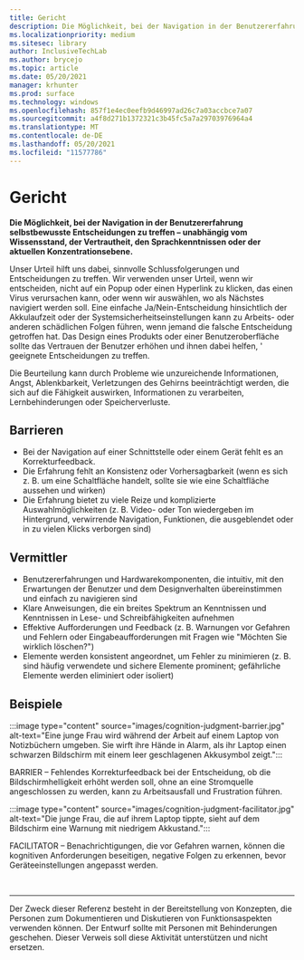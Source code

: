 ```yaml
---
title: Gericht
description: Die Möglichkeit, bei der Navigation in der Benutzererfahrung selbstbewusste Entscheidungen zu treffen – unabhängig vom Wissensstand, der Vertrautheit, den Sprachkenntnissen oder der aktuellen Konzentrationsebene.
ms.localizationpriority: medium
ms.sitesec: library
author: InclusiveTechLab
ms.author: brycejo
ms.topic: article
ms.date: 05/20/2021
manager: krhunter
ms.prod: surface
ms.technology: windows
ms.openlocfilehash: 857f1e4ec0eefb9d46997ad26c7a03accbce7a07
ms.sourcegitcommit: a4f8d271b1372321c3b45fc5a7a29703976964a4
ms.translationtype: MT
ms.contentlocale: de-DE
ms.lasthandoff: 05/20/2021
ms.locfileid: "11577786"
---
```

# <a name="judgment"></a>Gericht

**Die Möglichkeit, bei der Navigation in der Benutzererfahrung selbstbewusste Entscheidungen zu treffen – unabhängig vom Wissensstand, der Vertrautheit, den Sprachkenntnissen oder der aktuellen Konzentrationsebene.**

Unser Urteil hilft uns dabei, sinnvolle Schlussfolgerungen und Entscheidungen zu treffen. Wir verwenden unser Urteil, wenn wir entscheiden, nicht auf ein Popup oder einen Hyperlink zu klicken, das einen Virus verursachen kann, oder wenn wir auswählen, wo als Nächstes navigiert werden soll. Eine einfache Ja/Nein-Entscheidung hinsichtlich der Akkulaufzeit oder der Systemsicherheitseinstellungen kann zu Arbeits- oder anderen schädlichen Folgen führen, wenn jemand die falsche Entscheidung getroffen hat. Das Design eines Produkts oder einer Benutzeroberfläche sollte das Vertrauen der Benutzer erhöhen und ihnen dabei helfen, &apos; geeignete Entscheidungen zu treffen.

Die Beurteilung kann durch Probleme wie unzureichende Informationen, Angst, Ablenkbarkeit, Verletzungen des Gehirns beeinträchtigt werden, die sich auf die Fähigkeit auswirken, Informationen zu verarbeiten, Lernbehinderungen oder Speicherverluste.

## <a name="barriers"></a>Barrieren

* Bei der Navigation auf einer Schnittstelle oder einem Gerät fehlt es an Korrekturfeedback.
* Die Erfahrung fehlt an Konsistenz oder Vorhersagbarkeit (wenn es sich z. B. um eine Schaltfläche handelt, sollte sie wie eine Schaltfläche aussehen und wirken)
* Die Erfahrung bietet zu viele Reize und komplizierte Auswahlmöglichkeiten (z. B. Video- oder Ton wiedergeben im Hintergrund, verwirrende Navigation, Funktionen, die ausgeblendet oder in zu vielen Klicks verborgen sind)

## <a name="facilitators"></a>Vermittler

* Benutzererfahrungen und Hardwarekomponenten, die intuitiv, mit den Erwartungen der Benutzer und dem Designverhalten übereinstimmen und einfach zu navigieren sind 
* Klare Anweisungen, die ein breites Spektrum an Kenntnissen und Kenntnissen in Lese- und Schreibfähigkeiten aufnehmen
* Effektive Aufforderungen und Feedback (z. B. Warnungen vor Gefahren und Fehlern oder Eingabeaufforderungen mit Fragen wie "Möchten Sie wirklich löschen?")
* Elemente werden konsistent angeordnet, um Fehler zu minimieren (z. B. sind häufig verwendete und sichere Elemente prominent; gefährliche Elemente werden eliminiert oder isoliert)

## <a name="examples"></a>Beispiele

:::image type="content" source="images/cognition-judgment-barrier.jpg" alt-text="Eine junge Frau wird während der Arbeit auf einem Laptop von Notizbüchern umgeben. Sie wirft ihre Hände in Alarm, als ihr Laptop einen schwarzen Bildschirm mit einem leer geschlagenen Akkusymbol zeigt.":::

BARRIER – Fehlendes Korrekturfeedback bei der Entscheidung, ob die Bildschirmhelligkeit erhöht werden soll, ohne an eine Stromquelle angeschlossen zu werden, kann zu Arbeitsausfall und Frustration führen. 


:::image type="content" source="images/cognition-judgment-facilitator.jpg" alt-text="Die junge Frau, die auf ihrem Laptop tippte, sieht auf dem Bildschirm eine Warnung mit niedrigem Akkustand.":::

FACILITATOR – Benachrichtigungen, die vor Gefahren warnen, können die kognitiven Anforderungen beseitigen, negative Folgen zu erkennen, bevor Geräteeinstellungen angepasst werden.


&nbsp;

[comment]: # (Footer-Anweisung)
___
Der Zweck dieser Referenz besteht in der Bereitstellung von Konzepten, die Personen zum Dokumentieren und Diskutieren von Funktionsaspekten verwenden können. Der Entwurf sollte mit Personen mit Behinderungen geschehen. Dieser Verweis soll diese Aktivität unterstützen und nicht ersetzen. 